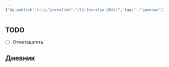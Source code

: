```yaml
---
{"dg-publish":true,"permalink":"/11-fevralya-2024/","tags":["дневник"]}
---
```



## TODO
- [ ] Отметадатить

## Дневник